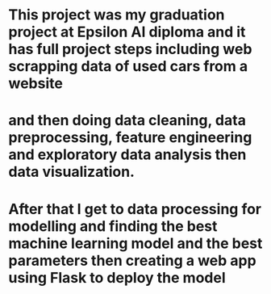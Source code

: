 # This project was my graduation project at Epsilon AI diploma and it has full project steps including web scrapping data of used cars from a website
# and then doing data cleaning, data preprocessing, feature engineering and exploratory data analysis then data visualization.
# After that I get to data processing for modelling and finding the best machine learning model and the best parameters then creating a web app using Flask to deploy the model
